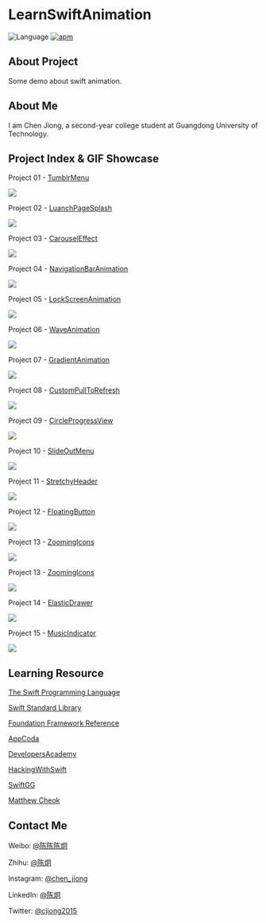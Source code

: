 # LearnSwiftAnimation

![Language](https://img.shields.io/badge/language-Swift-orange.svg) [![apm](https://img.shields.io/apm/l/vim-mode.svg?maxAge=2592000)]()

## About Project

Some demo about swift animation.

## About Me

I am Chen Jiong, a second-year college student at Guangdong University of Technology.

## Project Index & GIF Showcase

Project 01 - [TumblrMenu](https://github.com/cjiong/LearnSwiftAnimation/tree/master/Project%2001%20-%20TumblrMenu)

![](https://github.com/cjiong/LearnSwiftAnimation/blob/master/Project%2001%20-%20TumblrMenu/TumblrMenu.gif)

Project 02 - [LuanchPageSplash](https://github.com/cjiong/LearnSwiftAnimation/tree/master/Project%2002%20-%20LuanchPageSplash)

![](https://github.com/cjiong/LearnSwiftAnimation/blob/master/Project%2002%20-%20LuanchPageSplash/LuanchPageSplash.gif)

Project 03 - [CarouselEffect](https://github.com/cjiong/LearnSwiftAnimation/tree/master/Project%2003%20-%20CarouselEffect)

![](https://github.com/cjiong/LearnSwiftAnimation/blob/master/Project%2003%20-%20CarouselEffect/CarouselEffect.gif)

Project 04 - [NavigationBarAnimation](https://github.com/cjiong/LearnSwiftAnimation/tree/master/Project%2004%20-%20NavigationBarAnimation)

![](https://github.com/cjiong/LearnSwiftAnimation/blob/master/Project%2004%20-%20NavigationBarAnimation/NavigationBarAnimation.gif)

Project 05 - [LockScreenAnimation](https://github.com/cjiong/LearnSwiftAnimation/tree/master/Project%2005%20-%20LockScreenAnimation)

![](https://github.com/cjiong/LearnSwiftAnimation/blob/master/Project%2005%20-%20LockScreenAnimation/LockScreenAnimation.gif)

Project 06 - [WaveAnimation](https://github.com/cjiong/LearnSwiftAnimation/tree/master/Project%2006%20-%20WaveAnimation)

![](https://github.com/cjiong/LearnSwiftAnimation/blob/master/Project%2006%20-%20WaveAnimation/WaveAnimation.gif)

Project 07 - [GradientAnimation](https://github.com/cjiong/LearnSwiftAnimation/tree/master/Project%2007%20-%20GradientAnimation)

![](https://github.com/cjiong/LearnSwiftAnimation/blob/master/Project%2007%20-%20GradientAnimation/GradientAnimation.gif)

Project 08 - [CustomPullToRefresh](https://github.com/cjiong/LearnSwiftAnimation/tree/master/Project%2008%20-%20CustomPullToRefresh)

![](https://github.com/cjiong/LearnSwiftAnimation/blob/master/Project%2008%20-%20CustomPullToRefresh/CustomPullToRefresh.gif)

Project 09 - [CircleProgressView](https://github.com/cjiong/LearnSwiftAnimation/tree/master/Project%2009%20-%20CircleProgressView)

![](https://github.com/cjiong/LearnSwiftAnimation/blob/master/Project%2009%20-%20CircleProgressView/CircleProgressView.gif)

Project 10 - [SlideOutMenu](https://github.com/cjiong/LearnSwiftAnimation/tree/master/Project%2010%20-%20SlideOutMenu)

![](https://github.com/cjiong/LearnSwiftAnimation/blob/master/Project%2010%20-%20SlideOutMenu/SlideOutMenu.gif)

Project 11 - [StretchyHeader](https://github.com/cjiong/LearnSwiftAnimation/tree/master/Project%2011%20-%20StretchyHeader)

![](https://github.com/cjiong/LearnSwiftAnimation/blob/master/Project%2011%20-%20StretchyHeader/StretchyHeader.gif)

Project 12 - [FloatingButton](https://github.com/cjiong/LearnSwiftAnimation/tree/master/Project%2012%20-%20FloatingButton)

![](https://github.com/cjiong/LearnSwiftAnimation/blob/master/Project%2012%20-%20FloatingButton/FloatingButton.gif)

Project 13 - [ZoomingIcons](https://github.com/cjiong/LearnSwiftAnimation/tree/master/Project%2013%20-%20ZoomingIcons)

![](https://github.com/cjiong/LearnSwiftAnimation/blob/master/Project%2013%20-%20ZoomingIcons/ZoomingIcons.gif)

Project 13 - [ZoomingIcons](https://github.com/cjiong/LearnSwiftAnimation/tree/master/Project%2013%20-%20ZoomingIcons)

![](https://github.com/cjiong/LearnSwiftAnimation/blob/master/Project%2013%20-%20ZoomingIcons/ZoomingIcons.gif)

Project 14 - [ElasticDrawer](https://github.com/cjiong/LearnSwiftAnimation/tree/master/Project%2014%20-%20ElasticDrawer)

![](https://github.com/cjiong/LearnSwiftAnimation/blob/master/Project%2014%20-%20ElasticDrawer/ElasticDrawer.gif)

Project 15 - [MusicIndicator](https://github.com/cjiong/LearnSwiftAnimation/tree/master/Project%2015%20-%20MusicIndicator)

![](https://github.com/cjiong/LearnSwiftAnimation/blob/master/Project%2015%20-%20MusicIndicator/MusicIndicator.gif)


## Learning Resource

[The Swift Programming Language](https://developer.apple.com/library/prerelease/content/documentation/Swift/Conceptual/Swift_Programming_Language/index.html)

[Swift Standard Library](https://developer.apple.com/reference/swift)

[Foundation Framework Reference](https://developer.apple.com/library/ios/documentation/Cocoa/Reference/Foundation/ObjC_classic/index.html#classes)

[AppCoda](http://www.appcoda.com/)

[DevelopersAcademy](http://developersacademy.io/blog/)

[HackingWithSwift](https://www.hackingwithswift.com/)

[SwiftGG](http://swift.gg)

[Matthew Cheok](http://blog.matthewcheok.com/)

## Contact Me

Weibo: [@陈陈陈炯](http://weibo.com/u/2415589437)

Zhihu: [@陈炯](https://www.zhihu.com/people/chen-jiong-52-35)

Instagram: [@chen_jiong](https://www.instagram.com/chen_jiong)

LinkedIn: [@陈炯](https://www.linkedin.com/in/%E7%82%AF-%E9%99%88-17a831b7)

Twitter: [@cjiong2015](https://twitter.com/cjiong2015)
## 


